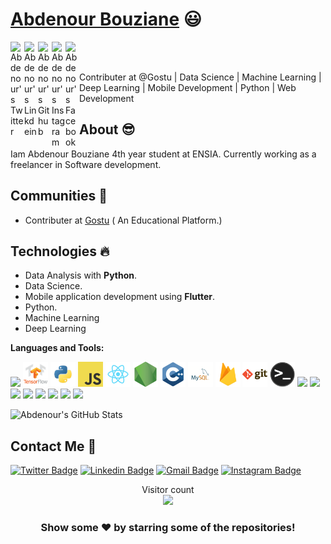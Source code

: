  # <a href="https://www.linkedin.com/in/abdenour-bouziane-469225238/">Abdenour Bouziane</a> :smiley:
 
 <a href="https://x.com/abdenour_env" style="background-color:White;">
  <img align="left" alt="Abdenour's Twitter" width="22px" src="https://img.freepik.com/vecteurs-premium/nouveau-logo-twitter-est-sorti-2023_929078-218.jpg?semt=ais_hybrid" />
</a>
<a href="https://www.linkedin.com/in/abdenour-bouziane-469225238/">
  <img align="left" alt="Abdenour's Linkdein" width="22px" src="https://cdn.jsdelivr.net/npm/simple-icons@v3/icons/linkedin.svg" />
</a>
<a href="https://github.com/AbdenourBouziane">
  <img align="left" alt="Abdenour's Github" width="22px" src="https://cdn.jsdelivr.net/npm/simple-icons@v3/icons/github.svg" />
</a>
<a href="https://www.instagram.com/_abdou911/">
  <img align="left" alt="Abdenour's Instagram" width="22px" src="https://cdn.jsdelivr.net/npm/simple-icons@v3/icons/instagram.svg" />
</a>
<a href="https://www.facebook.com/abdenour.bouziane.9085/">
  <img align="left" alt="Abdenour's Facebook" width="22px" src="https://cdn.jsdelivr.net/npm/simple-icons@v3/icons/facebook.svg" />
</a>

<br/>
<br/>

Contributer at @Gostu | Data Science | Machine Learning | Deep Learning | Mobile Development | Python | Web Development

## About :sunglasses:
Iam Abdenour Bouziane 4th year student at ENSIA. Currently working as a freelancer in Software development.

## Communities :dancers:
- Contributer at [Gostu](https://gostu.net//) ( An Educational Platform.)

## Technologies :fire:
- Data Analysis with **Python**.
- Data Science.
- Mobile application development using **Flutter**.
- Python.
- Machine Learning
- Deep Learning

**Languages and Tools:**  

<code><img height="40" src="https://pytorch.org/assets/images/pytorch-logo.png"></code>
<code><img height="40" src="https://raw.githubusercontent.com/github/explore/80688e429a7d4ef2fca1e82350fe8e3517d3494d/topics/tensorflow/tensorflow.png"></code>
<code><img height="40" src="https://raw.githubusercontent.com/github/explore/80688e429a7d4ef2fca1e82350fe8e3517d3494d/topics/python/python.png"></code>
<code><img height="40" src="https://raw.githubusercontent.com/github/explore/80688e429a7d4ef2fca1e82350fe8e3517d3494d/topics/javascript/javascript.png"></code>
<code><img height="40" src="https://raw.githubusercontent.com/github/explore/80688e429a7d4ef2fca1e82350fe8e3517d3494d/topics/react/react.png"></code>
<code><img height="40" src="https://raw.githubusercontent.com/github/explore/80688e429a7d4ef2fca1e82350fe8e3517d3494d/topics/nodejs/nodejs.png"></code>
<code><img height="40" src="https://raw.githubusercontent.com/github/explore/80688e429a7d4ef2fca1e82350fe8e3517d3494d/topics/cpp/cpp.png"></code>
<code><img height="40" src="https://raw.githubusercontent.com/github/explore/80688e429a7d4ef2fca1e82350fe8e3517d3494d/topics/mysql/mysql.png"></code>
<code><img height="40" src="https://raw.githubusercontent.com/github/explore/80688e429a7d4ef2fca1e82350fe8e3517d3494d/topics/firebase/firebase.png"></code>
<code><img height="40" src="https://raw.githubusercontent.com/github/explore/80688e429a7d4ef2fca1e82350fe8e3517d3494d/topics/git/git.png"></code>
<code><img height="40" src="https://raw.githubusercontent.com/github/explore/80688e429a7d4ef2fca1e82350fe8e3517d3494d/topics/terminal/terminal.png"></code>
<code><img height="40" src="https://github.com/AbdenourBouziane/storage/blob/550de8224fed90a8c48c2d61c50ef264950d9442/flutter.png"></code>
<code><img height="40" src="https://github.com/AbdenourBouziane/storage/blob/550de8224fed90a8c48c2d61c50ef264950d9442/Kotlin.png"></code>
<code><img height="40" src="https://github.com/AbdenourBouziane/storage/blob/550de8224fed90a8c48c2d61c50ef264950d9442/Dart.png"></code>
<code><img height="40" src="https://github.com/AbdenourBouziane/storage/blob/790f312fac35d0e6430a186c41e1eb46d2720d1f/css3.png"></code>
<code><img height="40" src="https://github.com/AbdenourBouziane/storage/blob/790f312fac35d0e6430a186c41e1eb46d2720d1f/html.png"></code>
<code><img height="40" src="https://github.com/AbdenourBouziane/storage/blob/790f312fac35d0e6430a186c41e1eb46d2720d1f/php.png"></code>
<code><img height="40" src="https://github.com/AbdenourBouziane/storage/blob/790f312fac35d0e6430a186c41e1eb46d2720d1f/Python.png"></code>
<code><img height="40" src="https://github.com/AbdenourBouziane/storage/blob/790f312fac35d0e6430a186c41e1eb46d2720d1f/C.png"></code>










<img src="https://github-readme-stats.vercel.app/api?username=AbdenourBouziane&&show_icons=true&theme=radical&line_height=27&v=5&rank_icon=github" alt="Abdenour's GitHub Stats" />



##  Contact Me :speech_balloon:
[![Twitter Badge](https://img.shields.io/badge/-AbdenourBouziane-1ca0f1?style=flat-square&labelColor=1ca0f1&logo=twitter&logoColor=white&link=https://x.com/abdenour_env)](https://x.com/abdenour_env) [![Linkedin Badge](https://img.shields.io/badge/-AbdenourBouziane-blue?style=flat-square&logo=Linkedin&logoColor=white&link=https://www.linkedin.com/in/abdenour-bouziane-469225238//)](https://www.linkedin.com/in/abdenour-bouziane-469225238/) [![Gmail Badge](https://img.shields.io/badge/-bouziabeabdenour18@gmail.com-c14438?style=flat-square&logo=Gmail&logoColor=white&link=mailto:bouzianeabdenour18@gmail.com)](mailto:bouzianeabdenour18@gmail.com) [![Instagram Badge](https://img.shields.io/badge/-@Abdenour-e4405f?style=flat-square&labelColor=f94877&logo=instagram&logoColor=white&link=https://www.instagram.com/_abdou911//)](https://www.instagram.com/_abdou911/)

<p align="center"> 
  Visitor count<br>
  <img src="https://profile-counter.glitch.me/ashwanisng/count.svg" />
</p>


<div align="center">

### Show some ❤️ by starring some of the repositories!

</div>


